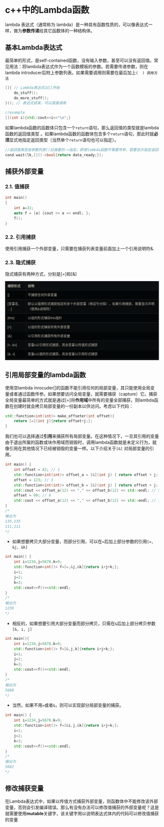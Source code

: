 # c++中的Lambda函数

lambda 表达式（通常称为 lambda）是一种具有函数性质的，可以像表达式一样，做为**参数传递**给其它函数体的一种结构体。

## 基本Lambda表达式

最简单的形式，是self-contained函数，没有输入参数，甚至可以没有返回值。常见用法：将lambda表达式作为一个函数模板的参数。若需要传递参数，则在lambda introducer后附上参数列表。如果需要调用则需要在最后加上```(  ) 调用方法```

```cpp
[]{ // Lambda表达式以[]开始
    do_stuff();
    do_more_stuff();
}(); // 表达式结束，可以直接调用
```

```cpp
//example
[](int i){std::cout<<i<<"\n";}
```

如果lambda函数的函数体只包含一个`return`语句，那么返回值的类型就是lambda函数的返回值类型 。如果lambda函数的函数体包含多个`return`语句，那此时就**必须**显式地指定返回类型（当然单个`return`语句也可以指定）。

```cpp
//返回值类型由参数列表()后接着的->指定。即使lambda函数不需要传参，若要显示指定返回值类型，也要写（空）参数列表()。
cond.wait(lk,[]()->bool{return data_ready;});
```

## 捕获外部变量

### 2.1. 值捕获

```cpp
int main()
{
    int a=32;
    auto f = [a] {cout << a << endl; };
    f();
}
```



### 2.2. 引用捕获

 使用引用捕获一个外部变量，只需要在捕获列表变量前面加上一个引用说明符&.

### 2.3. 隐式捕获

隐式捕获有两种方式，分别是[=]和[&]

![image-20230222215424505](Lambda表达式.assets/image-20230222215424505.png)

## 引用局部变量的lambda函数

使用空lambda inrocuder[]的函数不能引用任何的局部变量，其只能使用全局变量或者通过函数传参。如果想要访问全局变量，就需要捕获（capture）它。捕获全局变量最简单的方式就是通过[=]将**作用域**中所有的变量全部捕获，则lambda函数在创建时就会拷贝局部变量的一份副本以供访问。考虑以下代码：
```cpp
std::function<int(int)> make_offseter(int offset){
    return [=](int j){return offset+j;};
}
```

 我们也可以选择通过**引用**来捕获所有局部变量。在这种情况下，一旦其引用的变量由于退出所属的函数或块作用域而销毁时，调用lambda函数就是未定义行为，就像引用在其他情况下已经被销毁的变量一样。以下介绍关于`[&]` 对局部变量的引用。

```cpp
int main() {
    int offset = 42; // 1
    std::function<int(int)> offset_a = [&](int j) { return offset + j; }; // 2
    offset = 123; // 3
    std::function<int(int)> offset_b = [&](int j) { return offset + j; }; // 4
    std::cout << offset_a(12) << "," << offset_b(12) << std::endl; // 5
    offset = 99; // 6
    std::cout << offset_a(12) << "," << offset_b(12) << std::endl; // 7
}
/*
输出为
135,135
111,111
*/
```

* 如果想要拷贝大部分变量，而部分引用，可以在`=`后加上部分参数的引用`[=, &j, &k]`

```cpp
int main() {
    int i=1234,j=5678,k=9;
    std::function<int()> f=[=,&j,&k]{return i+j+k;};
    i=1;
    j=2;
    k=3;
    std::cout<<f()<<std::endl;
}
/*
输出为
1239
*/
```



* 相反的，如果想要引用大部分变量而部分拷贝，只需在`&`后加上部分拷贝参数`[&, i, j]`

```cpp
int main(){
    int i=1234,j=5678,k=9;
    std::function<int()> f=[&,j,k]{return i+j+k;};
    i=1;
    j=2;
    k=3;
    std::cout<<f()<<std::endl;
}
/*
输出为
5688
*/
```

* 当然，如果不用`=`或者`&`，则可以实现部分局部变量的捕获。

```cpp
int main() {
    int i=1234,j=5678,k=9;
    std::function<int()> f=[&i,j,&k]{return i+j+k;};
    i=1;
    j=2;
    k=3;
    std::cout<<f()<<std::endl;
}
/*
输出为
5682
*/
```



## 修改捕获变量

在Lambda表达式中，如果以传值方式捕获外部变量，则函数体中不能修改该外部变量，否则会引发编译错误。那么有没有办法可以修改值捕获的外部变量呢？这是就需要使用**mutable**关键字，该关键字用以说明表达式体内的代码可以修改值捕获的变量









